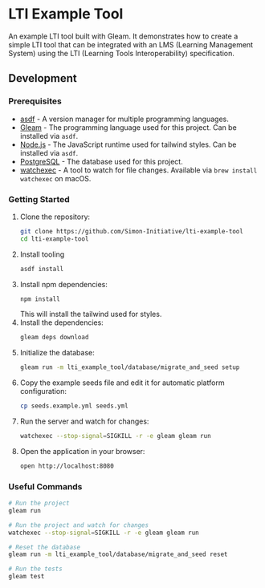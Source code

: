 # LTI Example Tool

An example LTI tool built with Gleam. It demonstrates how to create a simple LTI tool that
can be integrated with an LMS (Learning Management System) using the LTI (Learning Tools
Interoperability) specification.

## Development

### Prerequisites

- [asdf](https://asdf-vm.com/) - A version manager for multiple programming languages.
- [Gleam](https://gleam.run/) - The programming language used for this project. Can be installed via
  `asdf`.
- [Node.js](https://nodejs.org/) - The JavaScript runtime used for tailwind styles. Can be installed via
  `asdf`.
- [PostgreSQL](https://www.postgresql.org/) - The database used for this project.
- [watchexec](https://github.com/watchexec/watchexec) - A tool to watch for file changes. Available
  via `brew install watchexec` on macOS.

### Getting Started

1. Clone the repository:
   ```sh
   git clone https://github.com/Simon-Initiative/lti-example-tool
   cd lti-example-tool
   ```
2. Install tooling
   ```sh
   asdf install
   ```
3. Install npm dependencies:
   ```sh
   npm install
   ```
   This will install the tailwind used for styles.
4. Install the dependencies:
   ```sh
   gleam deps download
   ```
5. Initialize the database:
   ```sh
   gleam run -m lti_example_tool/database/migrate_and_seed setup
   ```
6. Copy the example seeds file and edit it for automatic platform configuration:
   ```sh
   cp seeds.example.yml seeds.yml
   ```
7. Run the server and watch for changes:
   ```sh
   watchexec --stop-signal=SIGKILL -r -e gleam gleam run
   ```
8. Open the application in your browser:
   ```sh
   open http://localhost:8080
   ```

### Useful Commands

```sh
# Run the project
gleam run

# Run the project and watch for changes
watchexec --stop-signal=SIGKILL -r -e gleam gleam run

# Reset the database
gleam run -m lti_example_tool/database/migrate_and_seed reset

# Run the tests
gleam test
```
